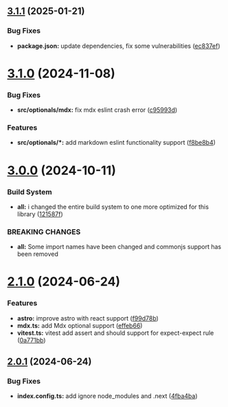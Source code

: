 ## [3.1.1](https://github.com/santi020k/eslint-config-santi020k/compare/v3.1.0...v3.1.1) (2025-01-21)


### Bug Fixes

* **package.json:** update dependencies, fix some vulnerabilities ([ec837ef](https://github.com/santi020k/eslint-config-santi020k/commit/ec837efdc54c667d6711544b79b6a0c9b5f8848e))



# [3.1.0](https://github.com/santi020k/eslint-config-santi020k/compare/v3.0.0...v3.1.0) (2024-11-08)


### Bug Fixes

* **src/optionals/mdx:** fix mdx eslint crash error ([c95993d](https://github.com/santi020k/eslint-config-santi020k/commit/c95993d2f54f75a6e6a90d2b42cda4fb00991cd3))


### Features

* **src/optionals/*:** add markdown eslint functionality support ([f8be8b4](https://github.com/santi020k/eslint-config-santi020k/commit/f8be8b4ebd8a8f37eb387596cf8af526cd497ef6))



# [3.0.0](https://github.com/santi020k/eslint-config-santi020k/compare/v2.1.0...v3.0.0) (2024-10-11)


### Build System

* **all:** i changed the entire build system to one more optimized for this library ([121587f](https://github.com/santi020k/eslint-config-santi020k/commit/121587f68128c02c1889b1403c3df19127453e98))


### BREAKING CHANGES

* **all:** Some import names have been changed and commonjs support has been removed



# [2.1.0](https://github.com/santi020k/eslint-config-santi020k/compare/v2.0.1...v2.1.0) (2024-06-24)


### Features

* **astro:** improve astro with react support ([f99d78b](https://github.com/santi020k/eslint-config-santi020k/commit/f99d78b3fcece3b25b48d4524b67cb91c7b67b75))
* **mdx.ts:** add Mdx optional support ([effeb66](https://github.com/santi020k/eslint-config-santi020k/commit/effeb66a71def64a7285a07158c4e96fdef1f10c))
* **vitest.ts:** vitest add assert and should support for expect-expect rule ([0a771bb](https://github.com/santi020k/eslint-config-santi020k/commit/0a771bb2e6a0734277c665c2eb1e356a497f3ab0))



## [2.0.1](https://github.com/santi020k/eslint-config-santi020k/compare/v2.0.0...v2.0.1) (2024-06-24)


### Bug Fixes

* **index.config.ts:** add ignore node_modules and .next ([4fba4ba](https://github.com/santi020k/eslint-config-santi020k/commit/4fba4ba8bf0e8f9f719e7842766782fd62f61b30))



